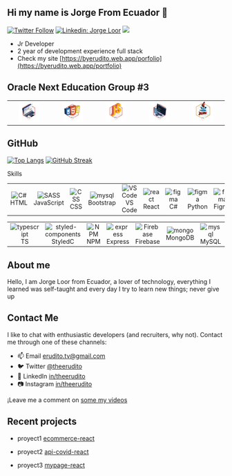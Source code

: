 
## Hi  my name is Jorge From Ecuador 👋

[![Twitter Follow](https://img.shields.io/twitter/follow/_staticvoid?label=Follow)](https://twitter.com/theerudito)
[![Linkedin: Jorge Loor](https://img.shields.io/badge/-Jorge%20Loor-blue?style=flat-square&logo=Linkedin&logoColor=white&link=https://www.linkedin.com/in/theerudito/)](https://www.linkedin.com/in/theerudito)
![](https://komarev.com/ghpvc/?username=your-github-theerudito&label=PROFILE+VIEWS)



  - Jr Developer 
  - 2 year of development experience full stack 
  - Check my site [https://byerudito.web.app/porfolio](https://byerudito.web.app/portfolio)

## Oracle Next Education Group #3
<table>
  <tr>
      <td align="center" width="96">
        <img src="https://raw.githubusercontent.com/theerudito/theerudito/main/1.png" width="48" height="48" alt="1" />
      <br>
    </td>
       <td align="center" width="96">
        <img src="https://raw.githubusercontent.com/theerudito/theerudito/main/2.png" width="48" height="48" alt="2" />
      <br>
    </td>
     </td>
       <td align="center" width="96">
        <img src="https://raw.githubusercontent.com/theerudito/theerudito/main/3.png" width="48" height="48" alt="3" />
      <br>
    </td>
     </td>
       <td align="center" width="96">
        <img src="https://raw.githubusercontent.com/theerudito/theerudito/main/4.png" width="48" height="48" alt="4" />
      <br>
    </td>
       <td align="center" width="96">
        <img src="https://raw.githubusercontent.com/theerudito/theerudito/main/5.png" width="48" height="48" alt="4" />
      <br>
    </td>
  </tr>
</table>

## GitHub



[![Top Langs](https://github-readme-stats.vercel.app/api/top-langs/?username=theerudito&layout=compact)](https://github.com/theerudito/github-readme-stats)
[![GitHub Streak](https://github-readme-streak-stats.herokuapp.com/?user=theerudito)](https://git.io/streak-stats)



Skills

<table>
  <tr>
      <td align="center" width="96">
        <img src="https://cdn.jsdelivr.net/gh/devicons/devicon/icons/html5/html5-original.svg" width="48" height="48" alt="C#" />
      <br>HTML
    </td>
       <td align="center" width="96">
        <img src="https://cdn.jsdelivr.net/gh/devicons/devicon/icons/javascript/javascript-original.svg" width="48" height="48" alt="SASS" />
      <br>JavaScript
    </td>
      <td align="center" width="96">
        <img src="https://cdn.jsdelivr.net/gh/devicons/devicon/icons/css3/css3-original.svg" width="45" height="45" alt="CSS" />
      <br>CSS
    </td>
     <td align="center" width="96"> 
        <img src="https://cdn.jsdelivr.net/gh/devicons/devicon/icons/bootstrap/bootstrap-original.svg" width="48" height="48" alt="mysql" />
      <br>Bootstrap
    </td>
    <td align="center" width="96">
        <img src="https://cdn.jsdelivr.net/gh/devicons/devicon/icons/vscode/vscode-original.svg" width="48" height="48" alt="VS Code" />
      <br>VS Code
    </td>
     <td align="center" width="96">
        <img src="https://cdn.jsdelivr.net/gh/devicons/devicon/icons/react/react-original.svg" width="48" height="48" alt="react" />
      <br>React
    </td>
      <td align="center" width="96">
        <img src="https://cdn.jsdelivr.net/gh/devicons/devicon/icons/csharp/csharp-original.svg" width="48" height="48" alt="figma" />
      <br>C#
    </td>
    <td align="center" width="96">
        <img src="https://firebasestorage.googleapis.com/v0/b/imagenes-cd065.appspot.com/o/tecnologias%2Ficons8-python-48.svg?alt=media&token=c0715e43-fb89-4e5b-877e-80ab1d800d1f)" width="48" height="48" alt="figma" />
      <br>Python
    </td>
    <td align="center" width="96">
        <img src="https://cdn.jsdelivr.net/gh/devicons/devicon/icons/figma/figma-original.svg" width="48" height="48" alt="figma" />
      <br>Figma
    </td>
  </tr>
</table>
  
  
  <table >
   <tr>   
     <td align="center" width="96">
        <img src="https://cdn.jsdelivr.net/gh/devicons/devicon/icons/typescript/typescript-original.svg" width="48" height="48" alt="typescript" />
      <br>TS
    </td>
      <td align="center" width="96">
        <img src="https://styled-components.com/logo.png" width="48" height="48" alt="styled-components" />
      <br >StyledC
    </td> 
       <td align="center" width="96">
        <img src="https://cdn.jsdelivr.net/gh/devicons/devicon/icons/npm/npm-original-wordmark.svg" width="48" height="48" alt="NPM" />
      <br >NPM
    </td>
    <td align="center" width="96">
        <img src="https://firebasestorage.googleapis.com/v0/b/imagenes-cd065.appspot.com/o/tecnologias%2Fexpress-original.svg?alt=media&token=c1a53200-b73c-4091-9fc5-2ca92f07326d" width="48" height="48" alt="express" />
      <br >Express
    </td>
    <td align="center" width="96">
        <img src="https://cdn.jsdelivr.net/gh/devicons/devicon/icons/firebase/firebase-plain.svg" width="48" height="48" alt="Firebase" />
      <br>Firebase
    </td>
     <td align="center" width="96"> 
        <img src="https://firebasestorage.googleapis.com/v0/b/imagenes-cd065.appspot.com/o/tecnologias%2Fmongodb-original.svg?alt=media&token=a0fdbb7f-fa57-4bc5-a16e-f07080f45302" width="48" height="48" alt="mongo"/>
      <br>MongoDB
    </td>
       <td align="center" width="96"> 
        <img src="https://cdn.jsdelivr.net/gh/devicons/devicon/icons/mysql/mysql-original.svg" width="48" height="48" alt="mysql" />
      <br>MySQL
    </td>
     </td>
       <td align="center" width="96"> 
            <img src="https://cdn.jsdelivr.net/gh/devicons/devicon/icons/git/git-original.svg" width="48" height="48" alt="git" />
      <br>Git
    </td>
    </td>
       <td align="center" width="96"> 
            <img src="https://firebasestorage.googleapis.com/v0/b/imagenes-cd065.appspot.com/o/tecnologias%2Fgithub-original.svg?alt=media&token=893cc37d-d6b4-43d2-9ee3-f3eedcabf4bb" width="48" height="48" alt="github" />
      <br>GitHub
    </td>
  </tr>
</table>



## About me

Hello, I am Jorge Loor from Ecuador, a lover of technology, everything I learned was self-taught and every day I try to learn new things;
never give up


## Contact Me

I like to chat with enthusiastic developers (and recruiters, why not).
Contact me through one of these channels:

- 📫 Email <a href='mailto:erudito.tv@gmail.com '> erudito.tv@gmail.com</a>
- 🐦 Twitter   <a href="https://twitter.com/theerudito" target="blank"> @theerudito</a>
- 🤵 LinkedIn  <a href="https://www.linkedin.com/in/theerudito/"> in/theerudito </a>
- 📷 Instagram  <a href="https://www.instagram.com/theerudito"/> in/theerudito </a>

¡Leave me a comment on <a href="https://www.youtube.com/c/TheErudito"> some my videos </a> 


## Recent projects
<!-- BLOG-POST-LIST:START -->
- proyect1 [ecommerce-react](https://github.com/theerudito/ecommerce-react)

- proyect2 [api-covid-react](https://github.com/theerudito/Api-Covid19-React)

- proyect3 [mypage-react](https://github.com/theerudito/Front-React-PageErudito)
<!-- BLOG-POST-LIST:END -->











  
